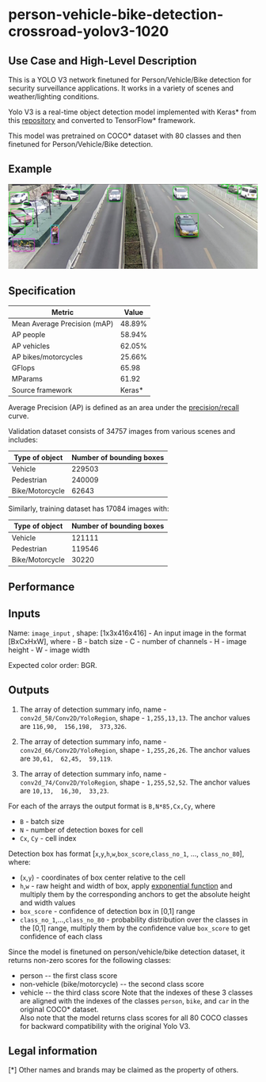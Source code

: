 # person-vehicle-bike-detection-crossroad-yolov3-1020

## Use Case and High-Level Description

This is a YOLO V3 network finetuned for Person/Vehicle/Bike detection for security
surveillance applications. It works in a variety of scenes and weather/lighting
conditions.

Yolo V3 is a real-time object detection model implemented with Keras\*
from this [repository](https://github.com/david8862/keras-YOLOv3-model-set)
and converted to TensorFlow\* framework.

This model was pretrained on COCO\* dataset with 80 classes and then finetuned for
Person/Vehicle/Bike detection.


## Example

![](./person-vehicle-bike-detection-crossroad-yolov3-1020.png)

## Specification

| Metric                          | Value       |
|---------------------------------|-------------|
| Mean Average Precision (mAP)    | 48.89%      |
| AP people                       | 58.94%      |
| AP vehicles                     | 62.05%      |
| AP bikes/motorcycles            | 25.66%      |
| GFlops                          | 65.98       |
| MParams                         | 61.92       |
| Source framework                | Keras\*     |

Average Precision (AP) is defined as an area under the
[precision/recall](https://en.wikipedia.org/wiki/Precision_and_recall)
curve.

Validation dataset consists of 34757 images from various scenes and includes:

| Type of object  | Number of bounding boxes |
|-----------------|--------------------------|
| Vehicle         | 229503                   |
| Pedestrian      | 240009                   |
| Bike/Motorcycle | 62643                    |

Similarly, training dataset has 17084 images with:

| Type of object  | Number of bounding boxes |
|-----------------|--------------------------|
| Vehicle         | 121111                   |
| Pedestrian      | 119546                   |
| Bike/Motorcycle | 30220                    |

## Performance

## Inputs

Name: `image_input` , shape: [1x3x416x416] - An input image in the format [BxCxHxW],
   where
    - B - batch size
    - C - number of channels
    - H - image height
    - W - image width

   Expected color order: BGR.

## Outputs

1. The array of detection summary info, name - `conv2d_58/Conv2D/YoloRegion`,  shape - `1,255,13,13`. The anchor values are `116,90,  156,198,  373,326`.

2. The array of detection summary info, name - `conv2d_66/Conv2D/YoloRegion`,  shape - `1,255,26,26`. The anchor values are `30,61,  62,45,  59,119`.

3. The array of detection summary info, name - `conv2d_74/Conv2D/YoloRegion`,  shape - `1,255,52,52`. The anchor values are `10,13,  16,30,  33,23`.

For each of the arrays the output format is `B,N*85,Cx,Cy`, where
- `B` - batch size
- `N` - number of detection boxes for cell
- `Cx`, `Cy` - cell index

Detection box has format [`x`,`y`,`h`,`w`,`box_score`,`class_no_1`, ..., `class_no_80`], where:
- (`x`,`y`) - coordinates of box center relative to the cell
- `h`,`w` - raw height and width of box, apply [exponential function](https://en.wikipedia.org/wiki/Exponential_function)
    and multiply them by the corresponding anchors to get the absolute height and width values
- `box_score` - confidence of detection box in [0,1] range
- `class_no_1`,...,`class_no_80` - probability distribution over the classes in the [0,1] range,
    multiply them by the confidence value `box_score` to get confidence of each class

Since the model is finetuned on person/vehicle/bike detection dataset, it returns non-zero scores for the following classes:
* person -- the first class score
* non-vehicle (bike/motorcycle) -- the second class score
* vehicle -- the third class score
Note that the indexes of these 3 classes are aligned with the indexes of the classes `person`, `bike`, and `car` in the
original COCO\* dataset.  
Also note that the model returns class scores for all 80 COCO classes for backward compatibility with the original Yolo V3.

## Legal information
[\*] Other names and brands may be claimed as the property of others.
